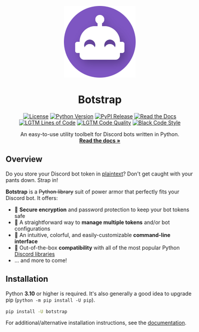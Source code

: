 <div align="center">

[![Botstrap Logo](https://raw.githubusercontent.com/nuztalgia/botstrap/main/docs/images/logo-192.png)](https://botstrap.readthedocs.io)

# Botstrap

[![License](https://img.shields.io/github/license/nuztalgia/botstrap)](https://github.com/nuztalgia/botstrap/blob/main/LICENSE)
[![Python Version](https://img.shields.io/pypi/pyversions/botstrap)](https://pypi.org/project/botstrap/)
[![PyPI Release](https://img.shields.io/pypi/v/botstrap)](https://pypi.org/project/botstrap/)
[![Read the Docs](https://img.shields.io/readthedocs/botstrap)](https://botstrap.readthedocs.io)
<br>
[![LGTM Lines of Code](https://badgen.net/lgtm/lines/g/nuztalgia/botstrap/python?label=lines%20of%20code&color=33aadd)](https://lgtm.com/projects/g/nuztalgia/botstrap/latest/files/botstrap/)
[![LGTM Code Quality](https://img.shields.io/lgtm/grade/python/github/nuztalgia/botstrap?label=code%20quality)](https://lgtm.com/projects/g/nuztalgia/botstrap/context:python)
[![Black Code Style](https://img.shields.io/badge/code%20style-black-000000)](https://github.com/psf/black)

An easy-to-use utility toolbelt for Discord bots written in Python.<br>
[**Read the docs »**](https://botstrap.readthedocs.io)

</div>

## Overview

Do you store your Discord bot token in
[plaintext](https://en.wikipedia.org/wiki/Plaintext)? Don't get caught with your pants
down. Strap in!

**Botstrap** is a ~~Python library~~ suit of power armor that perfectly fits your
Discord bot. It offers:

- 🔐 **Secure encryption** and password protection to keep your bot tokens safe
- 🤹 A straightforward way to **manage multiple tokens** and/or bot configurations
- 🌈 An intuitive, colorful, and easily-customizable **command-line interface**
- 🤝 Out-of-the-box **compatibility** with all of the most popular Python
  [Discord libraries](https://discord.com/developers/docs/topics/community-resources#libraries)
- ... and more to come!

## Installation

Python **3.10** or higher is required. It's also generally a good idea to upgrade pip
(`python -m pip install -U pip`).

```sh
pip install -U botstrap
```

For additional/alternative installation instructions, see the
[documentation](https://botstrap.readthedocs.io/en/latest/getting-started/).
